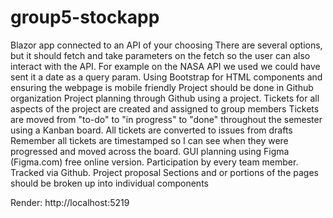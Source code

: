 # group5-stockapp

Blazor app connected to an API of your choosing
There are several options, but it should fetch and take parameters on the fetch so the user can also interact with the API. For example on the NASA API we used we could have sent it a date as a query param.
Using Bootstrap for HTML components and ensuring the webpage is mobile friendly
Project should be done in Github organization
Project planning through Github using a project.
Tickets for all aspects of the project are created and assigned to group members
Tickets are moved from "to-do" to "in progress" to "done" throughout the semester using a Kanban board. 
All tickets are converted to issues from drafts
Remember all tickets are timestamped so I can see when they were progressed and moved across the board.
GUI planning using Figma (Figma.com) free online version.
Participation by every team member. Tracked via Github. 
Project proposal
Sections and or portions of the pages should be broken up into individual components

Render:
http://localhost:5219
